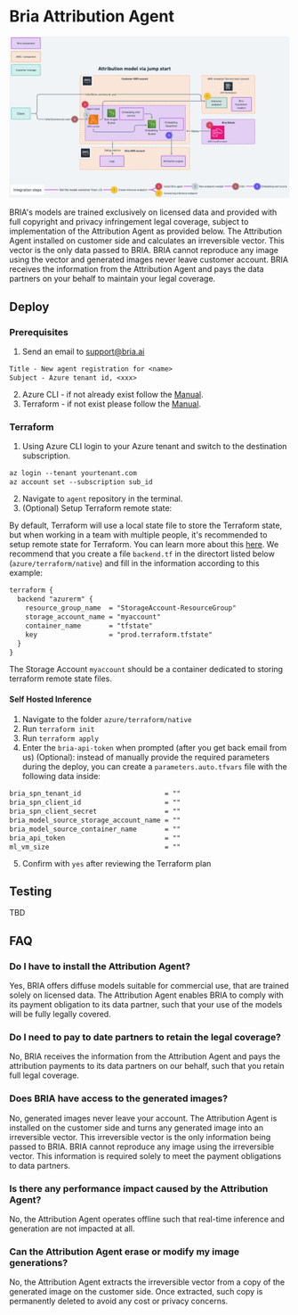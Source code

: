 # Bria Attribution Agent
![alt text](./assets/architecture.jpeg)

BRIA's models are trained exclusively on licensed data and provided with full copyright and privacy infringement legal coverage, subject to implementation of the Attribution Agent as provided below. The Attribution Agent installed on customer side and calculates an irreversible vector. This vector is the only data passed to BRIA. BRIA cannot reproduce any image using the vector and generated images never leave customer account. BRIA receives the information from the Attribution Agent and pays the data partners on your behalf to maintain your legal coverage.

## Deploy

### Prerequisites
1. Send an email to support@bria.ai
```Plain
Title - New agent registration for <name>
Subject - Azure tenant id, <xxx>
```
2. Azure CLI - if not already exist follow the [Manual](https://learn.microsoft.com/en-us/cli/azure/install-azure-cli).
3. Terraform - if not exist please follow the [Manual](https://developer.hashicorp.com/terraform/tutorials/aws-get-started/install-cli).

### Terraform

1. Using Azure CLI login to your Azure tenant and switch to the destination subscription.
```
az login --tenant yourtenant.com
az account set --subscription sub_id
```
2. Navigate to `agent` repository in the terminal.
3. (Optional) Setup Terraform remote state:

By default, Terraform will use a local state file to store the Terraform state, but when working in a team with multiple people, it's recommended to setup remote state for Terraform. You can learn more about this [here](https://developer.hashicorp.com/terraform/language/settings/backends/azurerm). We recommend that you create a file `backend.tf` in the directort listed below (`azure/terraform/native`) and fill in the information according to this example:

```
terraform {
  backend "azurerm" {
    resource_group_name  = "StorageAccount-ResourceGroup"
    storage_account_name = "myaccount"
    container_name       = "tfstate"
    key                  = "prod.terraform.tfstate"
  }
}
```

The Storage Account `myaccount` should be a container dedicated to storing terraform remote state files.

#### Self Hosted Inference

1. Navigate to the folder `azure/terraform/native`
2. Run `terraform init`
3. Run `terraform apply`
4. Enter the `bria-api-token` when prompted (after you get back email from us)
(Optional): instead of manually provide the required parameters during the deploy, you can create a `parameters.auto.tfvars` file with the following data inside:
```
bria_spn_tenant_id                     = ""
bria_spn_client_id                     = ""
bria_spn_client_secret                 = ""
bria_model_source_storage_account_name = ""
bria_model_source_container_name       = ""
bria_api_token                         = ""
ml_vm_size                             = ""
```
5. Confirm with `yes` after reviewing the Terraform plan

## Testing
TBD
## FAQ
### Do I have to install the Attribution Agent?
Yes,  BRIA  offers  diffuse  models  suitable  for  commercial  use,  that  are  trained  solely  on  licensed  data.  The 
Attribution Agent enables BRIA to comply with its payment obligation to its data partner, such that your use of 
the models will be fully legally covered. 

### Do I need to pay to date partners to retain the legal coverage?
No, BRIA receives the information from the Attribution Agent and pays the attribution payments to its data 
partners on our behalf, such that you retain full legal coverage. 

### Does BRIA have access to the generated images?
No, generated images never leave your account. The Attribution Agent is installed on the customer side and 
turns any generated image into an irreversible vector. This irreversible vector is the only information being 
passed to BRIA. BRIA cannot reproduce any image using the irreversible vector. This information is required 
solely to meet the payment obligations to data partners. 

### Is there any performance impact caused by the Attribution Agent?
No, the Attribution Agent operates offline such that real-time inference and generation are not impacted at all.

### Can the Attribution Agent erase or modify my image generations?
No, the Attribution Agent extracts the irreversible vector from a copy of the generated image on the customer 
side. Once extracted, such copy is permanently deleted to avoid any cost or privacy concerns.
